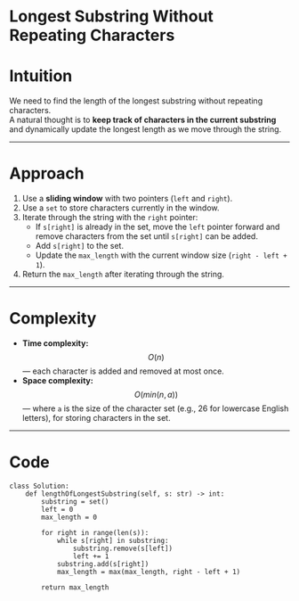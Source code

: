 # Longest Substring Without Repeating Characters

# Intuition

We need to find the length of the longest substring without repeating characters.  
A natural thought is to **keep track of characters in the current substring** and dynamically update the longest length as we move through the string.

---

# Approach

1. Use a **sliding window** with two pointers (`left` and `right`).
2. Use a `set` to store characters currently in the window.
3. Iterate through the string with the `right` pointer:
   - If `s[right]` is already in the set, move the `left` pointer forward and remove characters from the set until `s[right]` can be added.
   - Add `s[right]` to the set.
   - Update the `max_length` with the current window size (`right - left + 1`).
4. Return the `max_length` after iterating through the string.

---

# Complexity

- **Time complexity:** $$O(n)$$ — each character is added and removed at most once.
- **Space complexity:** $$O(min(n, a))$$ — where `a` is the size of the character set (e.g., 26 for lowercase English letters), for storing characters in the set.

---

# Code

```python3 []
class Solution:
    def lengthOfLongestSubstring(self, s: str) -> int:
        substring = set()
        left = 0
        max_length = 0

        for right in range(len(s)):
            while s[right] in substring:
                substring.remove(s[left])
                left += 1
            substring.add(s[right])
            max_length = max(max_length, right - left + 1)

        return max_length

```
